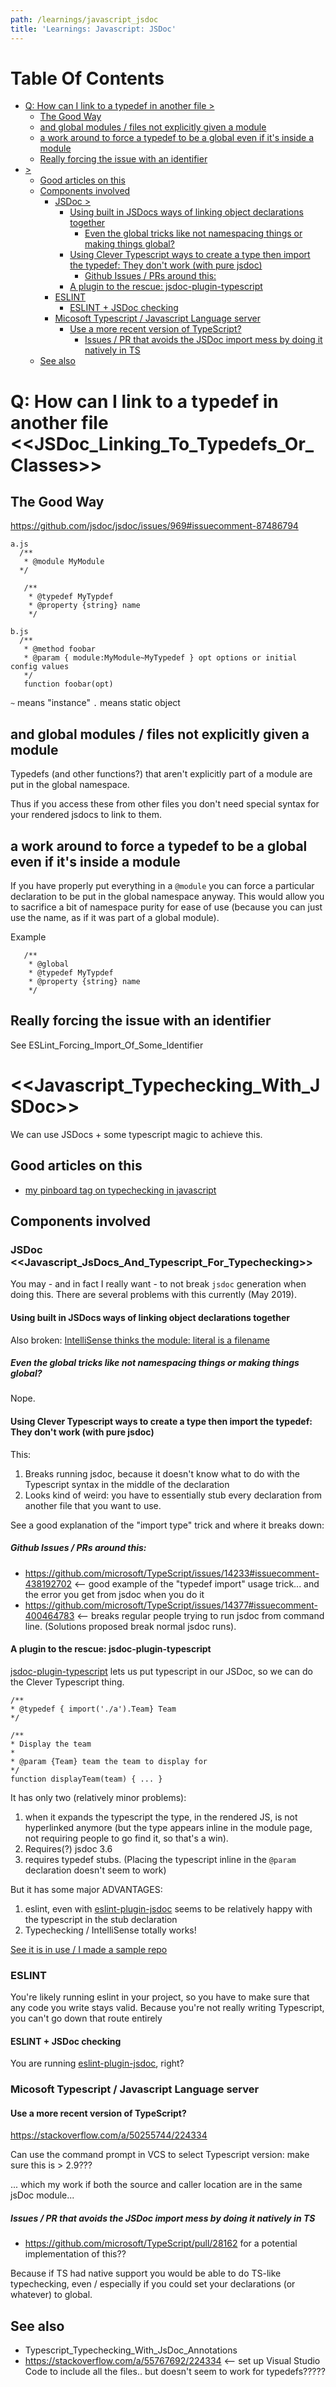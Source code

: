 ```yaml
---
path: /learnings/javascript_jsdoc
title: 'Learnings: Javascript: JSDoc'
---
```

# Table Of Contents

<!-- toc -->

- [Q: How can I link to a typedef in another file >](#q-how-can-i-link-to-a-typedef-in-another-file-)
  * [The Good Way](#the-good-way)
  * [and global modules / files not explicitly given a module](#and-global-modules--files-not-explicitly-given-a-module)
  * [a work around to force a typedef to be a global even if it's inside a module](#a-work-around-to-force-a-typedef-to-be-a-global-even-if-its-inside-a-module)
  * [Really forcing the issue with an identifier](#really-forcing-the-issue-with-an-identifier)
- [>](#)
  * [Good articles on this](#good-articles-on-this)
  * [Components involved](#components-involved)
    + [JSDoc >](#jsdoc-)
      - [Using built in JSDocs ways of linking object declarations together](#using-built-in-jsdocs-ways-of-linking-object-declarations-together)
        * [Even the global tricks like not namespacing things or making things global?](#even-the-global-tricks-like-not-namespacing-things-or-making-things-global)
      - [Using Clever Typescript ways to create a type then import the typedef: They don't work (with pure jsdoc)](#using-clever-typescript-ways-to-create-a-type-then-import-the-typedef-they-dont-work-with-pure-jsdoc)
        * [Github Issues / PRs around this:](#github-issues--prs-around-this)
      - [A plugin to the rescue: jsdoc-plugin-typescript](#a-plugin-to-the-rescue-jsdoc-plugin-typescript)
    + [ESLINT](#eslint)
      - [ESLINT + JSDoc checking](#eslint--jsdoc-checking)
    + [Micosoft Typescript / Javascript Language server](#micosoft-typescript--javascript-language-server)
      - [Use a more recent version of TypeScript?](#use-a-more-recent-version-of-typescript)
        * [Issues / PR that avoids the JSDoc import mess by doing it natively in TS](#issues--pr-that-avoids-the-jsdoc-import-mess-by-doing-it-natively-in-ts)
  * [See also](#see-also)

<!-- tocstop -->

# Q: How can I link to a typedef in another file <<JSDoc_Linking_To_Typedefs_Or_Classes>>

## The Good Way

https://github.com/jsdoc/jsdoc/issues/969#issuecomment-87486794

    a.js
      /**
       * @module MyModule
      */

       /**
        * @typedef MyTypdef
        * @property {string} name
        */

    b.js
      /**
       * @method foobar
       * @param { module:MyModule~MyTypedef } opt options or initial config values
       */
       function foobar(opt)

`~` means "instance"  `.` means static object


## and global modules / files not explicitly given a module

Typedefs (and other functions?) that aren't explicitly part of a module are put in the global namespace.

Thus if you access these from other files you don't need special syntax for your rendered jsdocs to link to them.


## a work around to force a typedef to be a global even if it's inside a module

If you have properly put everything in a `@module` you can force a particular declaration to be put in the global namespace anyway. This would allow you to sacrifice a bit of namespace purity for ease of use (because you can just use the name, as if it was part of a global module).

Example

       /**
        * @global
        * @typedef MyTypdef
        * @property {string} name
        */

## Really forcing the issue with an identifier

See ESLint_Forcing_Import_Of_Some_Identifier


# <<Javascript_Typechecking_With_JSDoc>>

We can use JSDocs + some typescript magic to achieve this.

## Good articles on this

  * [my pinboard tag on typechecking in javascript](https://pinboard.in/u:rwilcox/t:javascript_typechecking/)

## Components involved

### JSDoc <<Javascript_JsDocs_And_Typescript_For_Typechecking>>

You may - and in fact I really want - to not break `jsdoc` generation when doing this. There are several problems with this currently (May 2019).

#### Using built in JSDocs ways of linking object declarations together

Also broken: [IntelliSense thinks the module: literal is a filename](https://github.com/microsoft/TypeScript/issues/30893)

##### Even the global tricks like not namespacing things or making things global?

Nope.

#### Using Clever Typescript ways to create a type then import the typedef: They don't work (with pure jsdoc)

This:

  1. Breaks running jsdoc, because it doesn't know what to do with the Typescript syntax in the middle of the declaration
  2. Looks kind of weird: you have to essentially stub every declaration from another file that you want to use.

See a good explanation of the "import type" trick and where it breaks down:

##### Github Issues / PRs around this:

  * https://github.com/microsoft/TypeScript/issues/14233#issuecomment-438192702 <-- good example of the "typedef import" usage trick... and the error you get from jsdoc when you do it
  * https://github.com/microsoft/TypeScript/issues/14377#issuecomment-400464783 <-- breaks regular people trying to run jsdoc from command line. (Solutions proposed break normal jsdoc runs).

#### A plugin to the rescue: jsdoc-plugin-typescript

[jsdoc-plugin-typescript](https://www.npmjs.com/package/jsdoc-plugin-typescript) lets us put typescript in our JSDoc, so we can do the Clever Typescript thing.

    /**
    * @typedef { import('./a').Team} Team
    */

    /**
    * Display the team
    *
    * @param {Team} team the team to display for
    */
    function displayTeam(team) { ... }

It has only two (relatively minor problems):

  1. when it expands the typescript the type, in the rendered JS, is not hyperlinked anymore (but the type appears inline in the module page, not requiring people to go find it, so that's a win).
  2. Requires(?) jsdoc 3.6
  3. requires typedef stubs. (Placing the typescript inline in the `@param` declaration doesn't seem to work)

But it has some major ADVANTAGES:

  1. eslint, even with [eslint-plugin-jsdoc](https://www.npmjs.com/package/eslint-plugin-jsdoc) seems to be relatively happy with the typescript in the stub declaration
  2. Typechecking / IntelliSense totally works!

[See it is in use / I made a sample repo](https://github.com/rwilcox/blog_sample_code_jsdoc_with_typescript_checking/blob/master/b.js#L4)

### ESLINT

You're likely running eslint in your project, so you have to make sure that any code you write stays valid. Because you're not really writing Typescript, you can't go down that route entirely

#### ESLINT + JSDoc checking

You are running [eslint-plugin-jsdoc](https://www.npmjs.com/package/eslint-plugin-jsdoc), right?

### Micosoft Typescript / Javascript Language server

#### Use a more recent version of TypeScript?

https://stackoverflow.com/a/50255744/224334

Can use the command prompt in VCS to select Typescript version: make sure this is > 2.9???

... which my work if both the source and caller location are in the same jsDoc module...

##### Issues / PR that avoids the JSDoc import mess by doing it natively in TS

  * https://github.com/microsoft/TypeScript/pull/28162 for a potential implementation of this??

Because if TS had native support you would be able to do TS-like typechecking, even / especially if you could set your declarations (or whatever) to global.



## See also

  * Typescript_Typechecking_With_JsDoc_Annotations
  * https://stackoverflow.com/a/55767692/224334 <-- set up Visual Studio Code to include all the files.. but doesn't seem to work for typedefs?????

